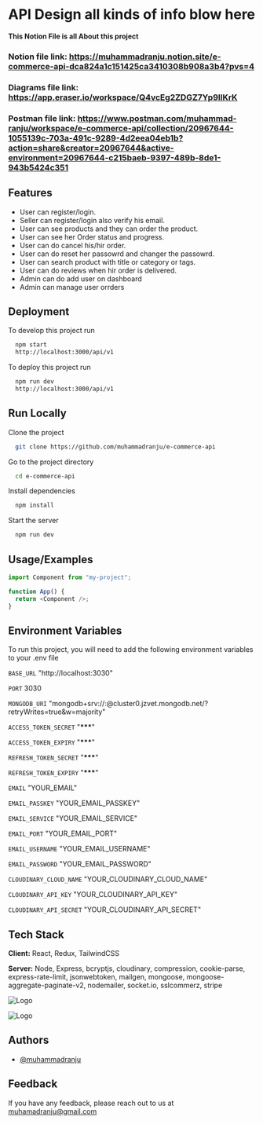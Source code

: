 # API Design all kinds of info blow here

**This Notion File is all About this project**

### Notion file link: https://muhammadranju.notion.site/e-commerce-api-dca824a1c151425ca3410308b908a3b4?pvs=4

### Diagrams file link: https://app.eraser.io/workspace/Q4vcEg2ZDGZ7Yp9llKrK

### Postman file link: https://www.postman.com/muhammad-ranju/workspace/e-commerce-api/collection/20967644-1055139c-703a-491c-9289-4d2eea04eb1b?action=share&creator=20967644&active-environment=20967644-c215baeb-9397-489b-8de1-943b5424c351

## Features

- User can register/login.
- Seller can register/login also verify his email.
- User can see products and they can order the product.
- User can see her Order status and progress.
- User can do cancel his/hir order.
- User can do reset her passowrd and changer the passowrd.
- User can search product with title or category or tags.
- User can do reviews when hir order is delivered.
- Admin can do add user on dashboard
- Admin can manage user orrders 

## Deployment

To develop this project run

```bash
  npm start
  http://localhost:3000/api/v1
```

To deploy this project run

```bash
  npm run dev
  http://localhost:3000/api/v1
```

## Run Locally

Clone the project

```bash
  git clone https://github.com/muhammadranju/e-commerce-api
```

Go to the project directory

```bash
  cd e-commerce-api
```

Install dependencies

```bash
  npm install
```

Start the server

```bash
  npm run dev
```

## Usage/Examples

```javascript
import Component from "my-project";

function App() {
  return <Component />;
}
```

## Environment Variables

To run this project, you will need to add the following environment variables to your .env file

`BASE_URL` "http://localhost:3030"

`PORT` 3030

`MONGODB_URI` "mongodb+srv://<username>:<password>@cluster0.jzvet.mongodb.net/?retryWrites=true&w=majority"

`ACCESS_TOKEN_SECRET` "**************\*\*\***************"

`ACCESS_TOKEN_EXPIRY` "**************\*\*\***************"

`REFRESH_TOKEN_SECRET` "**************\*\*\***************"

`REFRESH_TOKEN_EXPIRY` "**************\*\*\***************"

`EMAIL` "YOUR_EMAIL"

`EMAIL_PASSKEY` "YOUR_EMAIL_PASSKEY"

`EMAIL_SERVICE` "YOUR_EMAIL_SERVICE"

`EMAIL_PORT` "YOUR_EMAIL_PORT"

`EMAIL_USERNAME` "YOUR_EMAIL_USERNAME"

`EMAIL_PASSWORD` "YOUR_EMAIL_PASSWORD"

`CLOUDINARY_CLOUD_NAME` "YOUR_CLOUDINARY_CLOUD_NAME"

`CLOUDINARY_API_KEY` "YOUR_CLOUDINARY_API_KEY"

`CLOUDINARY_API_SECRET` "YOUR_CLOUDINARY_API_SECRET"

## Tech Stack

**Client:** React, Redux, TailwindCSS

**Server:** Node, Express, bcryptjs, cloudinary, compression, cookie-parse, express-rate-limit, jsonwebtoken, mailgen, mongoose, mongoose-aggregate-paginate-v2, nodemailer, socket.io, sslcommerz, stripe

![Logo](https://nodejs.org/static/images/logo.svg)

![Logo](https://www.vectorlogo.zone/logos/expressjs/expressjs-ar21.svg)

## Authors

- [@muhammadranju](https://www.github.com/muhammadranju)

## Feedback

If you have any feedback, please reach out to us at muhamadranju@gmail.com
